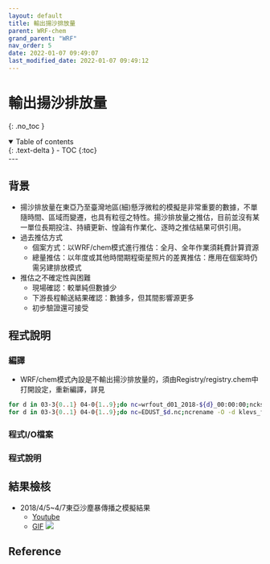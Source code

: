 ```yaml
---
layout: default
title: 輸出揚沙排放量
parent: WRF-chem
grand_parent: "WRF"
nav_order: 5
date: 2022-01-07 09:49:07
last_modified_date: 2022-01-07 09:49:12
---
```


# 輸出揚沙排放量
{: .no_toc }

<details open markdown="block">
  <summary>
    Table of contents
  </summary>
  {: .text-delta }
- TOC
{:toc}
</details>
---

## 背景
- 揚沙排放量在東亞乃至臺灣地區(細)懸浮微粒的模擬是非常重要的數據，不單隨時間、區域而變遷，也具有粒徑之特性。揚沙排放量之推估，目前並沒有某一單位長期投注、持續更新、惶論有作業化、逐時之推估結果可供引用。
- 過去推估方式
  - 個案方式：以WRF/chem模式進行推估：全月、全年作業須耗費計算資源
  - 總量推估：以年度或其他時間期程衛星照片的差異推估：應用在個案時仍需另建排放模式
- 推估之不確定性與困難
  - 現場確認：較單純但數據少
  - 下游長程輸送結果確認：數據多，但其間影響源更多
  - 初步驗證還可接受

## 程式說明
### 編譯
- WRF/chem模式內設是不輸出揚沙排放量的，須由Registry/registry.chem中打開設定，重新編譯，詳見[]()
```bash
for d in 03-3{0..1} 04-0{1..9};do nc=wrfout_d01_2018-${d}_00:00:00;ncks -O -v EDUST1,EDUST2,EDUST3,EDUST4,EDUST5,Times,XLAT,XLONG $nc EDUST_$d.nc;done
for d in 03-3{0..1} 04-0{1..9};do nc=EDUST_$d.nc;ncrename -O -d klevs_for_dust,bottom_top $nc a;mv a $nc;done
```
### 程式I/O檔案

### 程式說明


## 結果檢核
- 2018/4/5~4/7東亞沙塵暴傳播之模擬結果
  - [Youtube](https://youtu.be/kvF1gLMlE0Q)
  - [GIF](http://114.32.164.198/soong/20180405WRFchem.gif)
![](https://github.com/sinotec2/Focus-on-Air-Quality/raw/main/assets/images/)
  
## Reference
